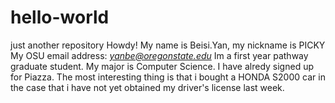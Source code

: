 # hello-world
just another repository
Howdy! My name is Beisi.Yan, my nickname is PICKY
My OSU email address: *yanbe@oregonstate.edu*
Im a first year pathway graduate student. My major is Computer Science. 
I have alredy signed up for Piazza.
The most interesting thing is that i bought a HONDA S2000 car in the case that i have not yet obtained my driver's license last week.
